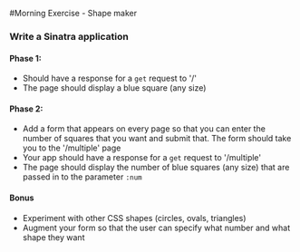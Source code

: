 #Morning Exercise - Shape maker

### Write a Sinatra application

#### Phase 1:
- Should have a response for a `get` request to '/'
- The page should display a blue square (any size)

#### Phase 2:
- Add a form that appears on every page so that you can enter the number of squares that you want and submit that. The form should take you to the '/multiple' page
- Your app should have a response for a `get` request to '/multiple'
- The page should display the number of blue squares (any size) that are passed in to the parameter `:num`

#### Bonus
- Experiment with other CSS shapes (circles, ovals, triangles)
- Augment your form so that the user can specify what number and what shape they want